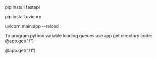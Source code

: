 pip install fastapi

pip install uvicorn


uvicorn main:app --reload



To program python variable loading queues use app get directory code:
@app.get("/")

@app.get("/1")


